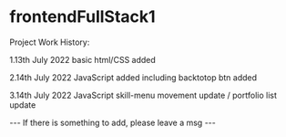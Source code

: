 # frontendFullStack1

Project Work History:

1.13th July 2022 basic html/CSS added 

2.14th July 2022 JavaScript added including backtotop btn added

3.14th July 2022 JavaScript skill-menu movement update / portfolio list update  

--- If there is something to add, please leave a msg ---
